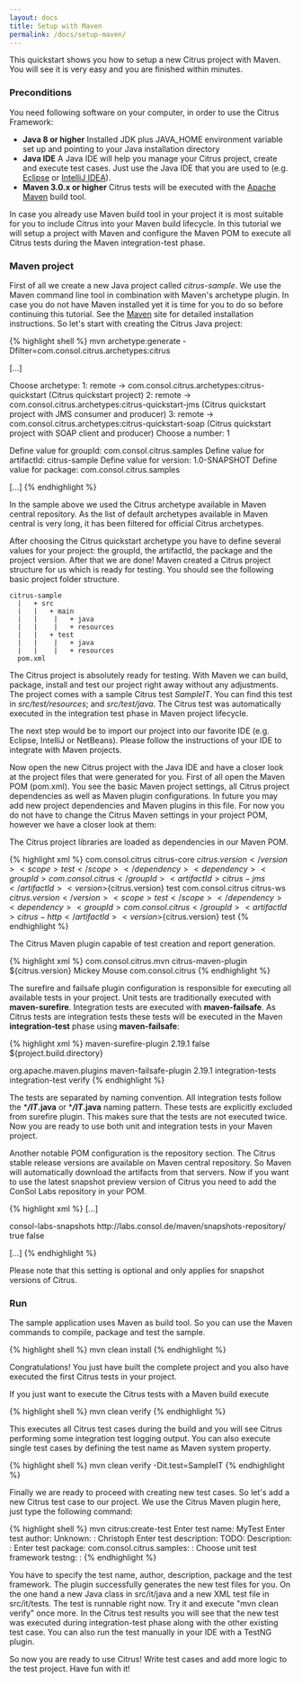 ```yaml
---
layout: docs
title: Setup with Maven
permalink: /docs/setup-maven/
---
```


This quickstart shows you how to setup a new Citrus project with Maven. You will see it is very easy and you are finished 
within minutes.

### Preconditions

You need following software on your computer, in order to use the Citrus Framework:

- **Java 8 or higher**
  Installed JDK plus JAVA_HOME environment variable set up and pointing to your Java installation directory
- **Java IDE**
  A Java IDE will help you manage your Citrus project, create and execute test cases. Just use the Java IDE that you are 
  used to (e.g. [Eclipse](http://www.eclipse.org/) or [IntelliJ IDEA](http://www.jetbrains.com/idea/)).
- **Maven 3.0.x or higher**
  Citrus tests will be executed with the [Apache Maven](http://maven.apache.org) build tool.
  
In case you already use Maven build tool in your project it is most suitable for you to include Citrus into your Maven build 
lifecycle. In this tutorial we will setup a project with Maven and configure the Maven POM to execute all Citrus tests 
during the Maven integration-test phase. 

### Maven project

First of all we create a new Java project called *citrus-sample*. We 
use the Maven command line tool in combination with Maven's archetype plugin. In case you do not have Maven installed yet 
it is time for you to do so before continuing this tutorial. See the [Maven](http://maven.apache.org) 
site for detailed installation instructions. So let's start with creating the Citrus Java project:

{% highlight shell %}
mvn archetype:generate -Dfilter=com.consol.citrus.archetypes:citrus

[...]

Choose archetype:
1: remote -> com.consol.citrus.archetypes:citrus-quickstart (Citrus quickstart project)
2: remote -> com.consol.citrus.archetypes:citrus-quickstart-jms (Citrus quickstart project with JMS consumer and producer)
3: remote -> com.consol.citrus.archetypes:citrus-quickstart-soap (Citrus quickstart project with SOAP client and producer)
Choose a number: 1 

Define value for groupId: com.consol.citrus.samples
Define value for artifactId: citrus-sample
Define value for version: 1.0-SNAPSHOT
Define value for package: com.consol.citrus.samples

[...]
{% endhighlight %}
    
In the sample above we used the Citrus archetype available in Maven central repository. 
As the list of default archetypes available in Maven central is very long, it has been filtered for official Citrus archetypes.

After choosing the Citrus quickstart archetype you have to define several values for your project: the groupId, the artifactId, 
the package and the project version. After that we are done! Maven created a Citrus project structure for us which is 
ready for testing. You should see the following basic project folder structure.

    citrus-sample
      |   + src
      |   |   + main
      |   |    |   + java
      |   |    |   + resources
      |   |   + test
      |   |    |   + java
      |   |    |   + resources
      pom.xml
      
The Citrus project is absolutely ready for testing. With Maven we can build, package, install and test our project right 
away without any adjustments. The project comes with a sample Citrus test *SampleIT*. You can find this test in *src/test/resources*; 
and *src/test/java*. The Citrus test was automatically executed in the integration test phase in Maven project lifecycle.

The next step would be to import our project into our favorite IDE (e.g. Eclipse, IntelliJ or NetBeans). Please follow the instructions
of your IDE to integrate with Maven projects.

Now open the new Citrus project with the Java IDE and have a closer look at the project files that were generated 
for you. First of all open the Maven POM (pom.xml). You see the basic Maven project settings, all Citrus project dependencies 
as well as Maven plugin configurations. In future you may add new project dependencies and Maven plugins in 
this file. For now you do not have to change the Citrus Maven settings in your project POM, however we have a closer 
look at them:

The Citrus project libraries are loaded as dependencies in our Maven POM.

{% highlight xml %}
<dependency>
  <groupId>com.consol.citrus</groupId>
  <artifactId>citrus-core</artifactId>
  <version>${citrus.version}</version>
  <scope>test</scope>
</dependency>
<dependency>
  <groupId>com.consol.citrus</groupId>
  <artifactId>citrus-jms</artifactId>
  <version>${citrus.version}</version>
  <scope>test</scope>
</dependency>
<dependency>
  <groupId>com.consol.citrus</groupId>
  <artifactId>citrus-ws</artifactId>
  <version>${citrus.version}</version>
  <scope>test</scope>
</dependency>
<dependency>
  <groupId>com.consol.citrus</groupId>
  <artifactId>citrus-http</artifactId>
  <version>${citrus.version}</version>
  <scope>test</scope>
</dependency>
{% endhighlight %}

The Citrus Maven plugin capable of test creation and report generation.

{% highlight xml %}
<plugin>
  <groupId>com.consol.citrus.mvn</groupId>
  <artifactId>citrus-maven-plugin</artifactId>
  <version>${citrus.version}</version>
  <configuration>
    <author>Mickey Mouse</author>
    <targetPackage>com.consol.citrus</targetPackage>
  </configuration>
</plugin>
{% endhighlight %}

The surefire and failsafe plugin configuration is responsible for executing all available tests in your project. Unit tests are traditionally executed with
**maven-surefire**. Integration tests are executed with **maven-failsafe**. As Citrus tests are integration tests these tests will be executed in the Maven 
**integration-test** phase using **maven-failsafe**:
        
{% highlight xml %}
<plugin>
  <artifactId>maven-surefire-plugin</artifactId>
  <version>2.19.1</version>
  <configuration>
    <failIfNoTests>false</failIfNoTests>
    <workingDirectory>${project.build.directory}</workingDirectory>
  </configuration>
</plugin>

<plugin>
  <groupId>org.apache.maven.plugins</groupId>
  <artifactId>maven-failsafe-plugin</artifactId>
  <version>2.19.1</version>
  <executions>
    <execution>
      <id>integration-tests</id>
      <goals>
        <goal>integration-test</goal>
        <goal>verify</goal>
      </goals>
    </execution>
  </executions>
</plugin>        
{% endhighlight %}

The tests are separated by naming convention. All integration tests follow the ****/IT*.java** or ****/IT*.java** naming pattern. These tests are explicitly 
excluded from surefire plugin. This makes sure that the tests are not executed twice. Now you are ready to use both unit and integration tests in your Maven project.

Another notable POM configuration is the repository section. The Citrus stable release versions are available on Maven central repository. So Maven will automatically
download the artifacts from that servers. Now if you want to use the latest snapshot preview version of Citrus you need to add the ConSol Labs repository in your POM.

{% highlight xml %}
<repositories>
  [...]

  <repository>
    <id>consol-labs-snapshots</id>
    <url>http://labs.consol.de/maven/snapshots-repository/</url>
    <snapshots>
      <enabled>true</enabled>
    </snapshots>
    <releases>
      <enabled>false</enabled>
    </releases>
  </repository>
  
  [...]
</repositories>
{% endhighlight %}

Please note that this setting is optional and only applies for snapshot versions of Citrus.

### Run

The sample application uses Maven as build tool. So you can use the Maven commands to compile, package and test the
sample.

{% highlight shell %}
mvn clean install
{% endhighlight %}

Congratulations! You just have built the complete project and you also have executed the first Citrus tests in your 
project.
 
If you just want to execute the Citrus tests with a Maven build execute
 
{% highlight shell %}
mvn clean verify
{% endhighlight %} 

This executes all Citrus test cases during the build and you will see Citrus performing some integration test logging output. You can also execute
single test cases by defining the test name as Maven system property.

{% highlight shell %}
mvn clean verify -Dit.test=SampleIT
{% endhighlight %}

Finally we are ready to proceed with creating new test cases. So let's add a new Citrus test case to our project. We use 
the Citrus Maven plugin here, just type the following command:

{% highlight shell %}
mvn citrus:create-test
Enter test name: MyTest
Enter test author: Unknown: : Christoph
Enter test description: TODO: Description: : 
Enter test package: com.consol.citrus.samples: : 
Choose unit test framework testng: :
{% endhighlight %}

You have to specify the test name, author, description, package and the test framework. The plugin successfully generates 
the new test files for you. On the one hand a new Java class in src/it/java and a new XML test file in src/it/tests. The 
test is runnable right now. Try it and execute &quot;mvn clean verify&quot; once more. In the Citrus test results you 
will see that the new test was executed during integration-test phase along with the other existing test case. You can 
also run the test manually in your IDE with a TestNG plugin.

So now you are ready to use Citrus! Write test cases and add more logic to the test project. Have fun with it!
